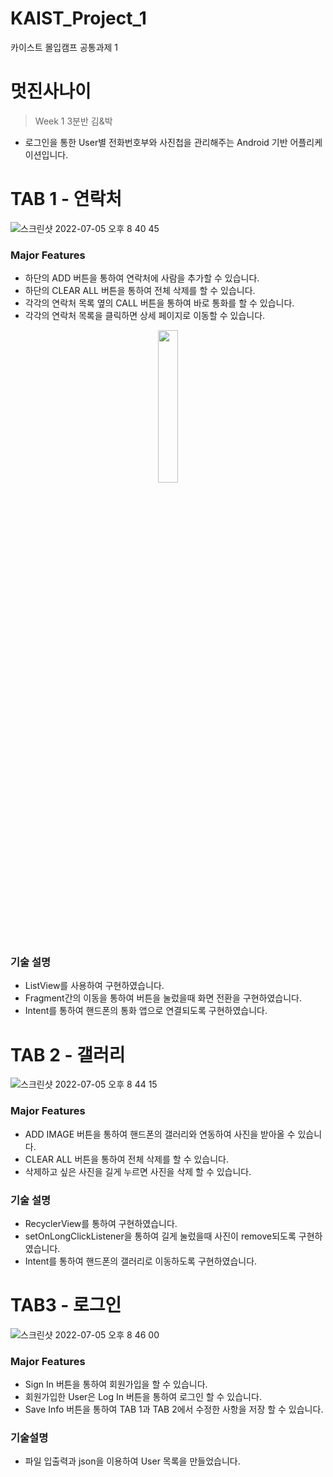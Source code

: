 # KAIST_Project_1
카이스트 몰입캠프 공통과제 1
# 멋진사나이

> Week 1 3분반 김&박
> 
- 로그인을 통한 User별 전화번호부와 사진첩을 관리해주는 Android 기반 어플리케이션입니다.

# TAB 1 - 연락처

![스크린샷 2022-07-05 오후 8 40 45](https://user-images.githubusercontent.com/65712771/177319509-0d02632a-aa33-4895-987f-8649daca7f10.png)

### Major Features


- 하단의 ADD 버튼을 통하여 연락처에 사람을 추가할 수 있습니다.
- 하단의 CLEAR ALL 버튼을 통하여 전체 삭제를 할 수 있습니다.
- 각각의 연락처 목록 옆의 CALL 버튼을 통하여  바로 통화를 할 수 있습니다.
- 각각의 연락처 목록을 클릭하면 상세 페이지로 이동할 수 있습니다.
<p align="center">
<img src = "https://user-images.githubusercontent.com/65712771/177320563-945be3c4-6bf8-477f-a33b-acea9db244b9.png" width="25%" height="25%">

### 기술 설명

- ListView를 사용하여 구현하였습니다.
- Fragment간의 이동을 통하여 버튼을 눌렀을때 화면 전환을 구현하였습니다.
- Intent를 통하여 핸드폰의 통화 앱으로 연결되도록 구현하였습니다.

# TAB 2 - 갤러리

![스크린샷 2022-07-05 오후 8 44 15](https://user-images.githubusercontent.com/65712771/177320107-2aa80d1b-5fae-4550-a17f-852506d638f5.png)

### Major Features

- ADD IMAGE 버튼을 통하여 핸드폰의 갤러리와 연동하여 사진을 받아올 수 있습니다.
- CLEAR ALL 버튼을 통하여 전체 삭제를 할 수 있습니다.
- 삭제하고 싶은 사진을 길게 누르면 사진을 삭제 할 수 있습니다.

### 기술 설명

- RecyclerView를 통하여 구현하였습니다.
- setOnLongClickListener을 통하여 길게 눌렀을때 사진이 remove되도록 구현하였습니다.
- Intent를 통하여 핸드폰의 갤러리로 이동하도록 구현하였습니다.

# TAB3 - 로그인

![스크린샷 2022-07-05 오후 8 46 00](https://user-images.githubusercontent.com/65712771/177320375-32efc2d2-6a9c-490c-ad9c-c27aa5a41974.png)

### Major Features

- Sign In 버튼을 통하여 회원가입을 할 수 있습니다.
- 회원가입한 User은 Log In 버튼을 통하여 로그인 할 수 있습니다.
- Save Info 버튼을 통하여 TAB 1과 TAB 2에서 수정한 사항을 저장 할 수 있습니다.

### 기술설명

- 파일 입출력과 json을 이용하여 User 목록을 만들었습니다.
